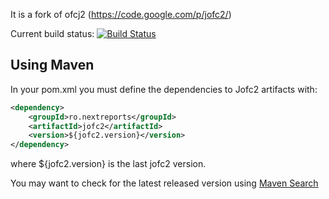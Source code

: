 It is a fork of ofcj2 (https://code.google.com/p/jofc2/)

Current build status: [![Build Status](https://buildhive.cloudbees.com/job/nextreports/job/jofc2/badge/icon)](https://buildhive.cloudbees.com/job/nextreports/job/jofc2/)

Using Maven
-------------------
In your pom.xml you must define the dependencies to Jofc2 artifacts with:

```xml
<dependency>
    <groupId>ro.nextreports</groupId>
    <artifactId>jofc2</artifactId>
    <version>${jofc2.version}</version>
</dependency>    
```

where ${jofc2.version} is the last jofc2 version.

You may want to check for the latest released version using [Maven Search](http://search.maven.org/#search%7Cga%7C1%7Cjofc2)
